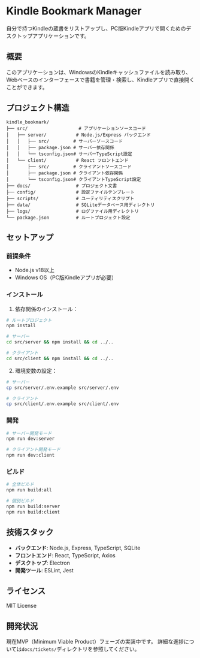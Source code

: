 # Kindle Bookmark Manager

自分で持つKindleの蔵書をリストアップし、PC版Kindleアプリで開くためのデスクトップアプリケーションです。

## 概要

このアプリケーションは、WindowsのKindleキャッシュファイルを読み取り、Webベースのインターフェースで書籍を管理・検索し、Kindleアプリで直接開くことができます。

## プロジェクト構造

```
kindle_bookmark/
├── src/                   # アプリケーションソースコード
│   ├── server/           # Node.js/Express バックエンド
│   │   ├── src/         # サーバーソースコード
│   │   ├── package.json # サーバー依存関係
│   │   └── tsconfig.json# サーバーTypeScript設定
│   └── client/           # React フロントエンド
│       ├── src/         # クライアントソースコード
│       ├── package.json # クライアント依存関係
│       └── tsconfig.json# クライアントTypeScript設定
├── docs/                 # プロジェクト文書
├── config/               # 設定ファイルテンプレート
├── scripts/              # ユーティリティスクリプト
├── data/                 # SQLiteデータベース用ディレクトリ
├── logs/                 # ログファイル用ディレクトリ
└── package.json          # ルートプロジェクト設定
```

## セットアップ

### 前提条件
- Node.js v18以上
- Windows OS（PC版Kindleアプリが必要）

### インストール

1. 依存関係のインストール：
```bash
# ルートプロジェクト
npm install

# サーバー
cd src/server && npm install && cd ../..

# クライアント
cd src/client && npm install && cd ../..
```

2. 環境変数の設定：
```bash
# サーバー
cp src/server/.env.example src/server/.env

# クライアント
cp src/client/.env.example src/client/.env
```

### 開発

```bash
# サーバー開発モード
npm run dev:server

# クライアント開発モード
npm run dev:client
```

### ビルド

```bash
# 全体ビルド
npm run build:all

# 個別ビルド
npm run build:server
npm run build:client
```

## 技術スタック

- **バックエンド**: Node.js, Express, TypeScript, SQLite
- **フロントエンド**: React, TypeScript, Axios
- **デスクトップ**: Electron
- **開発ツール**: ESLint, Jest

## ライセンス

MIT License

## 開発状況

現在MVP（Minimum Viable Product）フェーズの実装中です。
詳細な進捗については`docs/tickets/`ディレクトリを参照してください。
